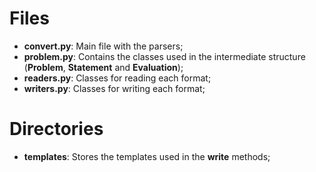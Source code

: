 # Files

* **convert.py**: Main file with the parsers;
* **problem.py**: Contains the classes used in the intermediate structure (**Problem**, **Statement** and **Evaluation**);
* **readers.py**: Classes for reading each format;
* **writers.py**: Classes for writing each format;

# Directories

* **templates**: Stores the templates used in the **write** methods;
